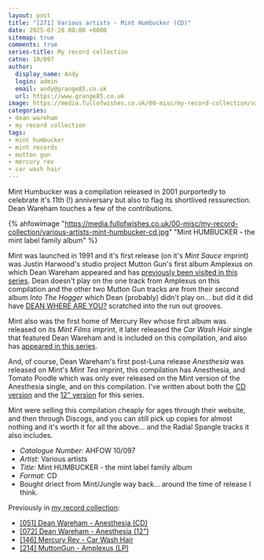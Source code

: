```yaml
---
layout: post
title: "[271] Various artists - Mint Humbucker (CD)"
date: 2025-07-28 00:00 +0000
sitemap: true
comments: true
series-title: My record collection
catno: 10/097
author:
  display_name: Andy
  login: admin
  email: andy@grange85.co.uk
  url: https://www.grange85.co.uk
image: https://media.fullofwishes.co.uk/00-misc/my-record-collection/various-artists-mint-humbucker-cd.jpg
categories:
- dean wareham
- my record collection
tags:
- mint humbucker
- mint records
- mutton gun
- mercury rev
- car wash hair
---
```

Mint Humbucker was a compilation released in 2001 purportedly to celebrate it's 11th (!) anniversary but also to flag its shortlived ressurection. Dean Wareham touches a few of the contributions.

{% ahfowimage "https://media.fullofwishes.co.uk/00-misc/my-record-collection/various-artists-mint-humbucker-cd.jpg" "Mint HUMBUCKER - the mint label family album" %}

Mint was launched in 1991 and it's first release (on it's _Mint Sauce_ imprint) was Justin Harwood's studio project Mutton Gun's first album Amplexus on which Dean Wareham appeared and has [previously been visited in this series](/2025/01/13/my-record-collection-mutton-gun-amplexus-lp/). Dean doesn't play on the one track from Amplexus on this compilation and the other two Mutton Gun tracks are from their second album _Into The Hogger_ which Dean (probably) didn't play on... but did it did have [DEAN WHERE ARE YOU?](https://media.fullofwishes.co.uk/00-misc/my-record-collection/mutton-gun-into-the-hogger-runout-groove.jpg) scratched into the run out grooves.

Mint also was the first home of Mercury Rev whose first album was released on its _Mint Films_ imprint, it later released the _Car Wash Hair_ single that featured Dean Wareham and is included on this compilation, and also has [appeared in this series](/2024/05/27/my-record-collection-139-mercury-rev-car-wash-hair/).

And, of course, Dean Wareham's first post-Luna release _Anesthesia_ was released on Mint's _Mint Tea_ imprint, this compilation has Anesthesia, and Tomato Poodle which was only ever released on the Mint version of the Anesthesia single, and on this compilation. I've written about both the [CD version](/2023/07/13/my-record-collection-051-dean-wareham-anesthesia/) and the [12" version](/2023/09/14/my-record-collection-069-dean-wareham-anesthesia/) for this series.

Mint were selling this compilation cheaply for ages through their website, and then through Discogs, and you can still pick up copies for almost nothing and it's worth it for all the above... and the Radial Spangle tracks it also includes.

 - *Catalogue Number:* AHFOW 10/097
 - *Artist:* Various artists
 - *Title:* Mint HUMBUCKER - the mint label family album
 - *Format:* CD
 - Bought driect from Mint/Jungle way back... around the time of release I think.

Previously in [my record collection](/category/my-record-collection):
 - [[051] Dean Wareham - Anesthesia (CD)](/2023/07/13/my-record-collection-051-dean-wareham-anesthesia/)
 - [[072] Dean Wareham - Anesthesia (12")](/2023/09/14/my-record-collection-069-dean-wareham-anesthesia/)
 - [[146] Mercury Rev - Car Wash Hair](/2024/05/27/my-record-collection-139-mercury-rev-car-wash-hair/)
 - [[214] MuttonGun - Amplexus (LP)](/2025/01/13/my-record-collection-mutton-gun-amplexus-lp/)
